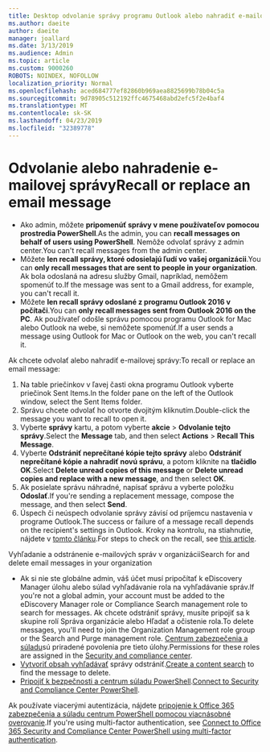 ```yaml
---
title: Desktop odvolanie správy programu Outlook alebo nahradiť e-mailovej správy
ms.author: daeite
author: daeite
manager: joallard
ms.date: 3/13/2019
ms.audience: Admin
ms.topic: article
ms.custom: 9000260
ROBOTS: NOINDEX, NOFOLLOW
localization_priority: Normal
ms.openlocfilehash: aced684777ef82860b969aea8825699b78b04c5a
ms.sourcegitcommit: 9d78905c512192ffc4675468abd2efc5f2e4baf4
ms.translationtype: MT
ms.contentlocale: sk-SK
ms.lasthandoff: 04/23/2019
ms.locfileid: "32389778"
---
```

# <a name="recall-or-replace-an-email-message"></a><span data-ttu-id="6cc3c-102">Odvolanie alebo nahradenie e-mailovej správy</span><span class="sxs-lookup"><span data-stu-id="6cc3c-102">Recall or replace an email message</span></span>

- <span data-ttu-id="6cc3c-103">Ako admin, môžete **pripomenúť správy v mene používateľov pomocou prostredia PowerShell**.</span><span class="sxs-lookup"><span data-stu-id="6cc3c-103">As the admin, you can **recall messages on behalf of users using PowerShell**.</span></span> <span data-ttu-id="6cc3c-104">Nemôže odvolať správy z admin center.</span><span class="sxs-lookup"><span data-stu-id="6cc3c-104">You can't recall messages from the admin center.</span></span>
- <span data-ttu-id="6cc3c-105">Môžete **len recall správy, ktoré odosielajú ľudí vo vašej organizácii**.</span><span class="sxs-lookup"><span data-stu-id="6cc3c-105">You can **only recall messages that are sent to people in your organization**.</span></span> <span data-ttu-id="6cc3c-106">Ak bola odoslaná na adresu služby Gmail, napríklad, nemôžem spomenúť to.</span><span class="sxs-lookup"><span data-stu-id="6cc3c-106">If the message was sent to a Gmail address, for example, you can't recall it.</span></span>
- <span data-ttu-id="6cc3c-107">Môžete **len recall správy odoslané z programu Outlook 2016 v počítači**.</span><span class="sxs-lookup"><span data-stu-id="6cc3c-107">You can **only recall messages sent from Outlook 2016 on the PC**.</span></span> <span data-ttu-id="6cc3c-108">Ak používateľ odošle správu pomocou programu Outlook for Mac alebo Outlook na webe, si nemôžete spomenúť.</span><span class="sxs-lookup"><span data-stu-id="6cc3c-108">If a user sends a message using Outlook for Mac or Outlook on the web, you can't recall it.</span></span>

<span data-ttu-id="6cc3c-109">Ak chcete odvolať alebo nahradiť e-mailovej správy:</span><span class="sxs-lookup"><span data-stu-id="6cc3c-109">To recall or replace an email message:</span></span>

1. <span data-ttu-id="6cc3c-110">Na table priečinkov v ľavej časti okna programu Outlook vyberte priečinok Sent Items.</span><span class="sxs-lookup"><span data-stu-id="6cc3c-110">In the folder pane on the left of the Outlook window, select the Sent Items folder.</span></span>
1. <span data-ttu-id="6cc3c-111">Správu chcete odvolať ho otvorte dvojitým kliknutím.</span><span class="sxs-lookup"><span data-stu-id="6cc3c-111">Double-click the message you want to recall to open it.</span></span>
1. <span data-ttu-id="6cc3c-112">Vyberte **správy** kartu, a potom vyberte **akcie** > **Odvolanie tejto správy**.</span><span class="sxs-lookup"><span data-stu-id="6cc3c-112">Select the **Message** tab, and then select **Actions** > **Recall This Message**.</span></span>
1. <span data-ttu-id="6cc3c-113">Vyberte **Odstrániť neprečítané kópie tejto správy** alebo **Odstrániť neprečítané kópie a nahradiť novú správu**, a potom kliknite na **tlačidlo OK**.</span><span class="sxs-lookup"><span data-stu-id="6cc3c-113">Select **Delete unread copies of this message** or **Delete unread copies and replace with a new message**, and then select **OK**.</span></span>
1. <span data-ttu-id="6cc3c-114">Ak posielate správu náhradné, napísať správu a vyberte položku **Odoslať**.</span><span class="sxs-lookup"><span data-stu-id="6cc3c-114">If you're sending a replacement message, compose the message, and then select **Send**.</span></span>
1. <span data-ttu-id="6cc3c-115">Úspech či neúspech odvolanie správy závisí od príjemcu nastavenia v programe Outlook.</span><span class="sxs-lookup"><span data-stu-id="6cc3c-115">The success or failure of a message recall depends on the recipient's settings in Outlook.</span></span> <span data-ttu-id="6cc3c-116">Kroky na kontrolu, na stiahnutie, nájdete v [tomto článku](https://support.office.com/article/35027f88-d655-4554-b4f8-6c0729a723a0).</span><span class="sxs-lookup"><span data-stu-id="6cc3c-116">For steps to check on the recall, see [this article](https://support.office.com/article/35027f88-d655-4554-b4f8-6c0729a723a0).</span></span>

<span data-ttu-id="6cc3c-117">Vyhľadanie a odstránenie e-mailových správ v organizácii</span><span class="sxs-lookup"><span data-stu-id="6cc3c-117">Search for and delete email messages in your organization</span></span>

- <span data-ttu-id="6cc3c-118">Ak si nie ste globálne admin, váš účet musí pripočítať k eDiscovery Manager úlohu alebo súlad vyhľadávanie rola na vyhľadávanie správ.</span><span class="sxs-lookup"><span data-stu-id="6cc3c-118">If you're not a global admin, your account must be added to the eDiscovery Manager role or Compliance Search management role to search for messages.</span></span> <span data-ttu-id="6cc3c-119">Ak chcete odstrániť správy, musíte pripojiť sa k skupine rolí Správa organizácie alebo Hľadať a očistenie rola.</span><span class="sxs-lookup"><span data-stu-id="6cc3c-119">To delete messages, you'll need to join the Organization Management role group or the Search and Purge management role.</span></span> <span data-ttu-id="6cc3c-120">[Centrum zabezpečenia a súladu](https://go.microsoft.com/fwlink/?linkid=2083731)sú priradené povolenia pre tieto úlohy.</span><span class="sxs-lookup"><span data-stu-id="6cc3c-120">Permissions for these roles are assigned in the [Security and compliance center](https://go.microsoft.com/fwlink/?linkid=2083731).</span></span>
- <span data-ttu-id="6cc3c-121">[Vytvoriť obsah vyhľadávať](https://docs.microsoft.com/office365/securitycompliance/content-search) správy odstrániť.</span><span class="sxs-lookup"><span data-stu-id="6cc3c-121">[Create a content search](https://docs.microsoft.com/office365/securitycompliance/content-search) to find the message to delete.</span></span>
- <span data-ttu-id="6cc3c-122">[Pripojiť k bezpečnosti a centrum súladu PowerShell](https://docs.microsoft.com/powershell/exchange/office-365-scc/connect-to-scc-powershell/connect-to-scc-powershell?view=exchange-ps).</span><span class="sxs-lookup"><span data-stu-id="6cc3c-122">[Connect to Security and Compliance Center PowerShell](https://docs.microsoft.com/powershell/exchange/office-365-scc/connect-to-scc-powershell/connect-to-scc-powershell?view=exchange-ps).</span></span>

<span data-ttu-id="6cc3c-123">Ak používate viacerými autentizácia, nájdete [pripojenie k Office 365 zabezpečenia a súladu centrum PowerShell pomocou viacnásobné overovanie](https://docs.microsoft.com/powershell/exchange/office-365-scc/connect-to-scc-powershell/mfa-connect-to-scc-powershell?view=exchange-ps).</span><span class="sxs-lookup"><span data-stu-id="6cc3c-123">If you're using multi-factor authentication, see [Connect to Office 365 Security and Compliance Center PowerShell using multi-factor authentication](https://docs.microsoft.com/powershell/exchange/office-365-scc/connect-to-scc-powershell/mfa-connect-to-scc-powershell?view=exchange-ps).</span></span>